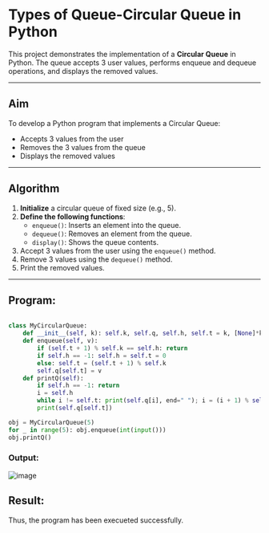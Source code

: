 #  Types of Queue-Circular Queue in Python

This project demonstrates the implementation of a **Circular Queue** in Python. The queue accepts 3 user values, performs enqueue and dequeue operations, and displays the removed values.

---

##  Aim

To develop a Python program that implements a Circular Queue:
- Accepts 3 values from the user
- Removes the 3 values from the queue
- Displays the removed values

---

##  Algorithm

1. **Initialize** a circular queue of fixed size (e.g., 5).
2. **Define the following functions**:
   - `enqueue()`: Inserts an element into the queue.
   - `dequeue()`: Removes an element from the queue.
   - `display()`: Shows the queue contents.
3. Accept 3 values from the user using the `enqueue()` method.
4. Remove 3 values using the `dequeue()` method.
5. Print the removed values.

---

##  Program:

```python

class MyCircularQueue:
    def __init__(self, k): self.k, self.q, self.h, self.t = k, [None]*k, -1, -1
    def enqueue(self, v):
        if (self.t + 1) % self.k == self.h: return
        if self.h == -1: self.h = self.t = 0
        else: self.t = (self.t + 1) % self.k
        self.q[self.t] = v
    def printQ(self):
        if self.h == -1: return
        i = self.h
        while i != self.t: print(self.q[i], end=" "); i = (i + 1) % self.k
        print(self.q[self.t])

obj = MyCircularQueue(5)
for _ in range(5): obj.enqueue(int(input()))
obj.printQ()
``` 

### Output:

![image](https://github.com/user-attachments/assets/f4d6dbc0-2f2b-4110-9077-71c20d82c5d6)

## Result:

Thus, the program has been execueted successfully.
